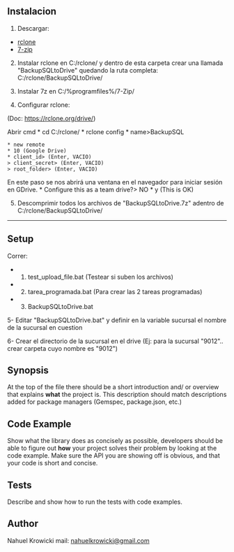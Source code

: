 ## Instalacion

1. Descargar:
* [rclone](https://rclone.org/downloads/)
* [7-zip](https://www.7-zip.org/download.html)

2. Instalar rclone en C:/rclone/ y dentro de esta carpeta crear una llamada "BackupSQLtoDrive" quedando la ruta completa: C:/rclone/BackupSQLtoDrive/

3. Instalar 7z en C:/%programfiles%/7-Zip/

4. Configurar rclone:

(Doc: https://rclone.org/drive/)

Abrir cmd
	* cd C:/rclone/
	* rclone config
	* name>BackupSQL

	* new remote
	* 10 (Google Drive)
	* client_id> (Enter, VACIO)
	> client_secret> (Enter, VACIO)
	> root_folder> (Enter, VACIO)

En este paso se nos abrirá una ventana en el navegador para iniciar sesión en GDrive.
	* Configure this as a team drive?> NO
	* y (This is OK)

5. Descomprimir todos los archivos de "BackupSQLtoDrive.7z" adentro de C:/rclone/BackupSQLtoDrive/

---------------------------

## Setup

Correr:
- 1. test_upload_file.bat (Testear si suben los archivos)
- 2. tarea_programada.bat (Para crear las 2 tareas programadas)
- 3. BackupSQLtoDrive.bat

5- Editar "BackupSQLtoDrive.bat" y definir en la variable sucursal el nombre de la sucursal en cuestion

6- Crear el directorio de la sucursal en el drive (Ej: para la  sucursal "9012".. crear carpeta cuyo nombre es "9012")


## Synopsis

At the top of the file there should be a short introduction and/ or overview that explains **what** the project is. This description should match descriptions added for package managers (Gemspec, package.json, etc.)

## Code Example

Show what the library does as concisely as possible, developers should be able to figure out **how** your project solves their problem by looking at the code example. Make sure the API you are showing off is obvious, and that your code is short and concise.

## Tests

Describe and show how to run the tests with code examples.

## Author
Nahuel Krowicki
mail: nahuelkrowicki@gmail.com
